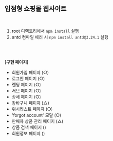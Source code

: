 ## 입점형 쇼핑몰 웹사이트

<br>

1. root 디렉토리에서 `npm install` 실행
2. antd 컴파일 에러 시 `npm install antd@3.24.1` 실행

<br>
<br>

**[구현 페이지]**

- 회원가입 페이지 (○)
- 로그인 페이지 (○)
- 랜딩 페이지 (○)
- 서브 페이지 (○)
- 상세 페이지 (○)
- 장바구니 페이지 (△)
- 위시리스트 페이지 (○)
- 'forgot account' 모달 (○)
- 판매자 상품 관리 페이지 (△)
- 상품 검색 페이지 ()
- 회원정보 페이지 ()
